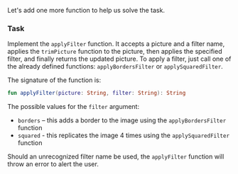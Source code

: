 Let's add one more function to help us solve the task.

### Task

Implement the `applyFilter` function. It accepts a picture
and a filter name, applies the `trimPicture` function to the picture, then 
applies the specified filter, and finally returns the updated picture. To apply a filter, 
just call one of the already defined functions: `applyBordersFilter` or `applySquaredFilter`.

<div class="hint" title="Click me to see the signature of the applyFilter function">

The signature of the function is:
```kotlin
fun applyFilter(picture: String, filter: String): String
```
</div>

The possible values for the `filter` argument:

- `borders` – this adds a border to the image using the `applyBordersFilter` function
- `squared` - this replicates the image 4 times using the `applySquaredFilter` function

Should an unrecognized filter name be used, the `applyFilter` function will throw an error to alert the user.
